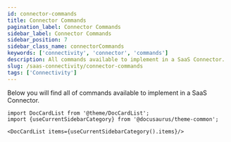 ```yaml
---
id: connector-commands
title: Connector Commands
pagination_label: Connector Commands
sidebar_label: Connector Commands
sidebar_position: 7
sidebar_class_name: connectorCommands
keywords: ['connectivity', 'connector', 'commands']
description: All commands available to implement in a SaaS Connector.
slug: /saas-connectivity/connector-commands
tags: ['Connectivity']
---
```


Below you will find all of commands available to implement in a SaaS Connector.

```mdx-code-block
import DocCardList from '@theme/DocCardList';
import {useCurrentSidebarCategory} from '@docusaurus/theme-common';

<DocCardList items={useCurrentSidebarCategory().items}/>
```
